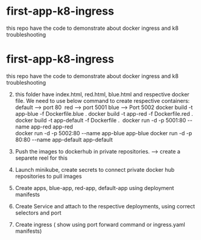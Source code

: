 # first-app-k8-ingress
this repo have the code to demonstrate about docker ingress and k8 troubleshooting

# first-app-k8-ingress
this repo have the code to demonstrate about docker ingress and k8 troubleshooting

2. this folder have index.html, red.html, blue.html and respective docker file. We need to use below command to create respective containers:    default —> port 80    red —> port 5001
         blue —> Port 5002
docker build -t app-blue -f Dockerfile.blue . 
docker build -t  app-red -f Dockerfile.red .
docker build -t  app-default -f Dockerfile . 
docker run -d -p 5001:80 --name  app-red  app-red  
docker run -d -p 5002:80 --name  app-blue  app-blue
docker run -d -p  80:80 --name  app-default   app-default

3. Push the images to dockerhub in private repositories.  —> create a separete reel for this
4. Launch minikube, create secrets to connect private docker hub repositories to pull images
5. Create apps,  blue-app,  red-app, default-app using deployment manifests 
6. Create Service and attach to the respective deployments, using correct selectors and port
7. Create ingress ( show using port forward command or ingress.yaml manifests)
